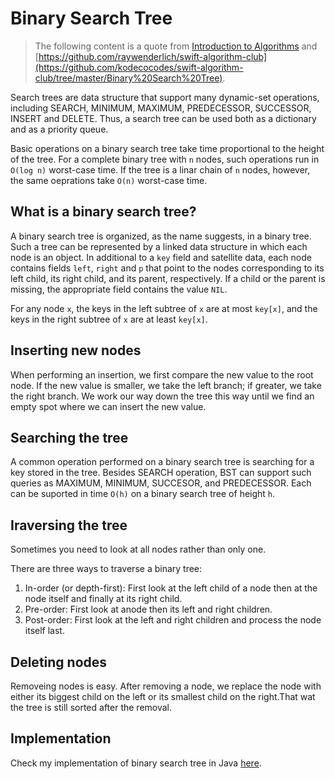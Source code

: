 # Binary Search Tree

> The following content is a quote from [Introduction to Algorithms](https://en.wikipedia.org/wiki/Introduction_to_Algorithms) and  [https://github.com/raywenderlich/swift-algorithm-club](https://github.com/kodecocodes/swift-algorithm-club/tree/master/Binary%20Search%20Tree).

Search trees are data structure that support many dynamic-set operations, including SEARCH, MINIMUM, MAXIMUM, PREDECESSOR, SUCCESSOR, INSERT and DELETE. Thus, a search tree can be used both as a dictionary and as a priority queue.

Basic operations on a binary search tree take time proportional to the height of the tree. For a complete binary tree with `n` nodes, such operations run in `O(log n)` worst-case time. If the tree is a linar chain of `n` nodes, however, the same oeprations take `O(n)` worst-case time.

## What is a binary search tree?

A binary search tree is organized, as the name suggests, in a binary tree. Such a tree can be represented by a linked data structure in which each node is an object. In additional to a `key` field and satellite data, each node contains fields `left`, `right` and `p` that point to the nodes corresponding to its left child, its right child, and its parent, respectively. If a child or the parent is missing, the appropriate field contains the value `NIL`.

For any node `x`, the keys in the left subtree of `x` are at most `key[x]`, and the keys in the right subtree of `x` are at least `key[x]`.

## Inserting new nodes

When performing an insertion, we first compare the new value to the root node. If the new value is smaller, we take the left branch; if greater, we take the right branch. We work our way down the tree this way until we find an empty spot where we can insert the new value.

## Searching the tree

A common operation performed on a binary search tree is searching for a key stored in the tree. Besides SEARCH operation, BST can support such queries as MAXIMUM, MINIMUM, SUCCESOR, and PREDECESSOR. Each can be suported in time `O(h)` on a binary search tree of height `h`.

## Iraversing the tree

Sometimes you need to look at all nodes rather than only one.

There are three ways to traverse a binary tree:

1. In-order (or depth-first): First look at the left child of a node then at the node itself and finally at its right child.
2. Pre-order: First look at anode then its left and right children.
3. Post-order: First look at the left and right children and process the node itself last.

## Deleting nodes

Removeing nodes is easy. After removing a node, we replace the node with either its biggest child on the left or its smallest child on the right.That wat the tree is still sorted after the removal.

## Implementation

Check my implementation of binary search tree in Java [here](https://github.com/janwee-sha/algorithms/blob/main/src/main/java/binarysearchtree/BST.java).